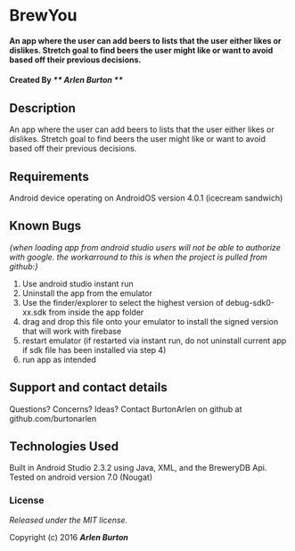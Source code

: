 # BrewYou
#### An app where the user can add beers to lists that the user either likes or dislikes. Stretch goal to find beers the user might like or want to avoid based off their previous decisions.

#### Created By _** Arlen Burton **_

## Description

An app where the user can add beers to lists that the user either likes or dislikes. Stretch goal to find beers the user might like or want to avoid based off their previous decisions.

## Requirements

Android device operating on AndroidOS version 4.0.1 (icecream sandwich)

## Known Bugs
_{when loading app from android studio users will not be able to authorize with google. the workarround to this is when the project is pulled from github:}_ 
1) Use android studio instant run
2) Uninstall the app from the emulator
3) Use the finder/explorer to select the highest version of debug-sdk0-xx.sdk from inside the app folder
4) drag and drop this file onto your emulator to install the signed version that will work with firebase
5) restart emulator (if restarted via instant run, do not uninstall current app if sdk file has been installed via step 4)
6) run app as intended

## Support and contact details

Questions? Concerns? Ideas? Contact BurtonArlen on github at github.com/burtonarlen

## Technologies Used

Built in Android Studio 2.3.2 using Java, XML, and the BreweryDB Api. Tested on android version 7.0 (Nougat)

### License

*Released under the MIT license.*

Copyright (c) 2016 **_Arlen Burton_**
